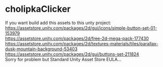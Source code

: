 # cholipkaClicker
If you want build add this assets to this unty project: <br>
https://assetstore.unity.com/packages/2d/gui/icons/simple-button-set-01-153979 <br>
https://assetstore.unity.com/packages/2d/free-2d-mega-pack-177430 <br>
https://assetstore.unity.com/packages/2d/textures-materials/tiles/parallax-dusk-mountain-background-53403 <br>
https://assetstore.unity.com/packages/2d/gui/buttons-set-211824 <br>
Sorry for problem but Standard Unity Asset Store EULA...
